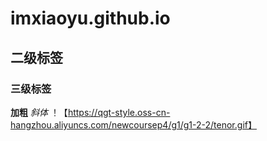 # imxiaoyu.github.io
## 二级标签
### 三级标签
**加粗**
*斜体*
！【https://qgt-style.oss-cn-hangzhou.aliyuncs.com/newcoursep4/g1/g1-2-2/tenor.gif】


